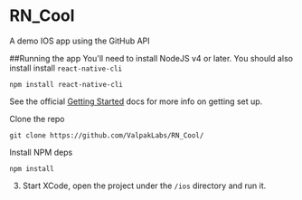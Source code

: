 # RN_Cool
A demo IOS app using the GitHub API


##Running the app
You'll need to install NodeJS v4 or later. You should also install install `react-native-cli` 
```
npm install react-native-cli
```

See the official [Getting Started](https://facebook.github.io/react-native/docs/getting-started.html#content) docs for more info on getting set up.  

Clone the repo
```
git clone https://github.com/ValpakLabs/RN_Cool/
```

Install NPM deps
```
npm install
```

3. Start XCode, open the project under the `/ios` directory and run it. 
